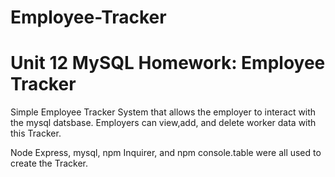 # Employee-Tracker
# Unit 12 MySQL Homework: Employee Tracker
Simple Employee Tracker System that allows the employer to interact with the mysql datsbase. Employers can view,add, and delete worker 
data with this Tracker.

Node Express, mysql, npm Inquirer, and npm console.table were all used to create the Tracker. 
